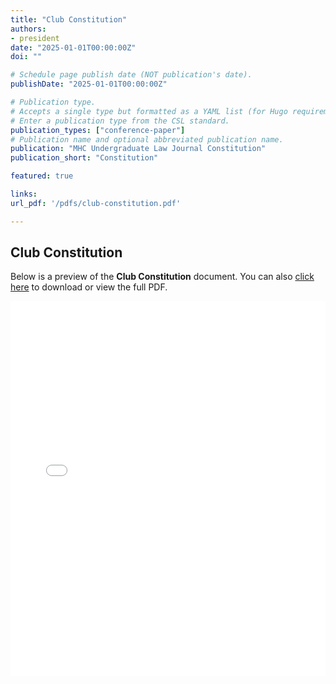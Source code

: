 ```yaml
---
title: "Club Constitution"
authors:
- president
date: "2025-01-01T00:00:00Z"
doi: ""

# Schedule page publish date (NOT publication's date).
publishDate: "2025-01-01T00:00:00Z"

# Publication type.
# Accepts a single type but formatted as a YAML list (for Hugo requirements).
# Enter a publication type from the CSL standard.
publication_types: ["conference-paper"]
# Publication name and optional abbreviated publication name.
publication: "MHC Undergraduate Law Journal Constitution"
publication_short: "Constitution"

featured: true

links:
url_pdf: '/pdfs/club-constitution.pdf'

---
```


## Club Constitution

Below is a preview of the **Club Constitution** document. You can also [click here]( /pdfs/club-constitution.pdf) to download or view the full PDF.

<embed src="/pdfs/club-constitution.pdf" width="100%" height="600px" type="application/pdf">

